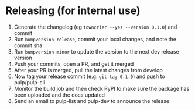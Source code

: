 # Releasing (for internal use)

1. Generate the changelog (eg `towncrier --yes --version 0.1.0`) and commit
1. Run `bumpversion release`, commit your local changes, and note the commit sha
1. Run `bumpversion minor` to update the version to the next dev release version
1. Push your commits, open a PR, and get it merged
1. After your PR is merged, pull the latest changes from develop
1. Now tag your release commit (e.g. `git tag 0.1.0`) and push to pulp/pulp-cli
1. Monitor the build job and then check PyPI to make sure the package has been uploaded and the docs updated
1. Send an email to pulp-list and pulp-dev to announce the release

